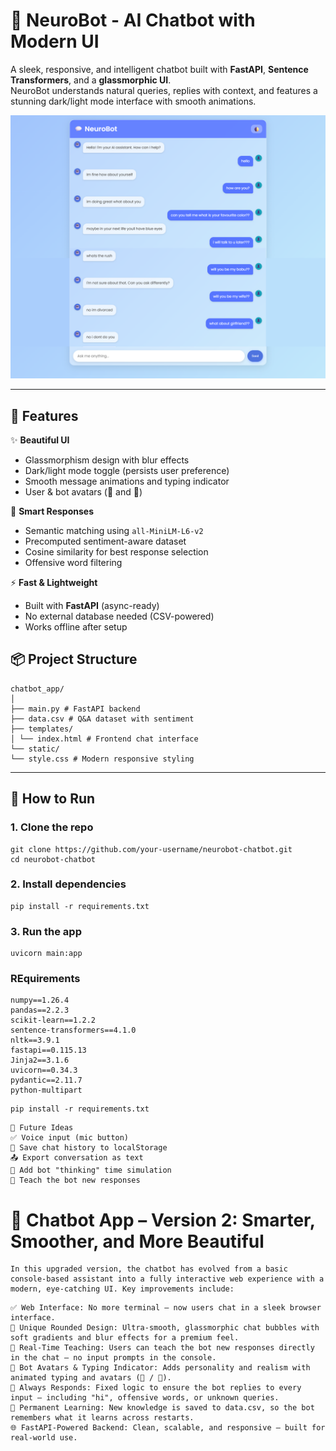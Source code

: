 # 💬 NeuroBot - AI Chatbot with Modern UI

A sleek, responsive, and intelligent chatbot built with **FastAPI**, **Sentence Transformers**, and a **glassmorphic UI**.  
NeuroBot understands natural queries, replies with context, and features a stunning dark/light mode interface with smooth animations.

![Chatbot Demo](images/image.png)  


---

## 🔧 Features

✨ **Beautiful UI**  
- Glassmorphism design with blur effects  
- Dark/light mode toggle (persists user preference)  
- Smooth message animations and typing indicator  
- User & bot avatars (🤖 and 👤)

🧠 **Smart Responses**  
- Semantic matching using `all-MiniLM-L6-v2`  
- Precomputed sentiment-aware dataset  
- Cosine similarity for best response selection  
- Offensive word filtering

⚡ **Fast & Lightweight**  
- Built with **FastAPI** (async-ready)  
- No external database needed (CSV-powered)  
- Works offline after setup



## 📦 Project Structure
```
chatbot_app/
│
├── main.py # FastAPI backend
├── data.csv # Q&A dataset with sentiment
├── templates/
│ └── index.html # Frontend chat interface
└── static/
└── style.css # Modern responsive styling
```

---

## 🚀 How to Run

### 1. Clone the repo
```
git clone https://github.com/your-username/neurobot-chatbot.git
cd neurobot-chatbot
```
### 2. Install dependencies
```
pip install -r requirements.txt
```
### 3. Run the app
```
uvicorn main:app 
```
### REquirements
```
numpy==1.26.4
pandas==2.2.3
scikit-learn==1.2.2
sentence-transformers==4.1.0
nltk==3.9.1
fastapi==0.115.13
Jinja2==3.1.6
uvicorn==0.34.3
pydantic==2.11.7
python-multipart

```
```
pip install -r requirements.txt
```
```
🌟 Future Ideas
✅ Voice input (mic button)
💾 Save chat history to localStorage
📤 Export conversation as text
🤖 Add bot "thinking" time simulation
🔄 Teach the bot new responses
```
# 🚀 Chatbot App – Version 2: Smarter, Smoother, and More Beautiful
```
In this upgraded version, the chatbot has evolved from a basic console-based assistant into a fully interactive web experience with a modern, eye-catching UI. Key improvements include:
```

```
✅ Web Interface: No more terminal — now users chat in a sleek browser interface.
🎨 Unique Rounded Design: Ultra-smooth, glassmorphic chat bubbles with soft gradients and blur effects for a premium feel.
💬 Real-Time Teaching: Users can teach the bot new responses directly in the chat — no input prompts in the console.
🤖 Bot Avatars & Typing Indicator: Adds personality and realism with animated typing and avatars (🤖 / 👤).
🔁 Always Responds: Fixed logic to ensure the bot replies to every input — including "hi", offensive words, or unknown queries.
💾 Permanent Learning: New knowledge is saved to data.csv, so the bot remembers what it learns across restarts.
🌐 FastAPI-Powered Backend: Clean, scalable, and responsive — built for real-world use.

```
